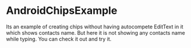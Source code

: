 # AndroidChipsExample

Its an example of creating chips without having autocompete EditText in it which shows contacts name. But here it is not showing any contacts name while typing. You can check it out and try it.



